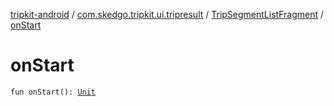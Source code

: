 [tripkit-android](../../index.md) / [com.skedgo.tripkit.ui.tripresult](../index.md) / [TripSegmentListFragment](index.md) / [onStart](./on-start.md)

# onStart

`fun onStart(): `[`Unit`](https://kotlinlang.org/api/latest/jvm/stdlib/kotlin/-unit/index.html)